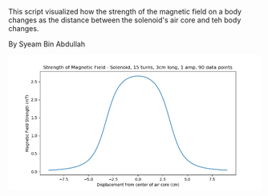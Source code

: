 This script visualized how the strength of the magnetic field on a body
changes as the distance between the solenoid's air core and teh body changes.

By Syeam Bin Abdullah

![img](./img/img.png)
